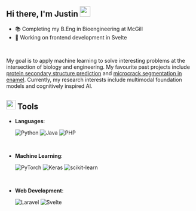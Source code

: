 ## Hi there, I'm Justin <img src="https://media.giphy.com/media/hvRJCLFzcasrR4ia7z/giphy.gif" width="28px" height="28px"> 

- 📚 Completing my B.Eng in Bioengineering at McGill
- 🚀 Working on frontend development in Svelte

<br>

My goal is to apply machine learning to solve interesting problems at the intersection of biology and engineering. My favourite past projects include [protein secondary structure prediction] and [microcrack segmentation in enamel]. Currently, my research interests include multimodal foundation models and cognitively inspired AI.
<br>

## <img src="https://media2.giphy.com/media/QssGEmpkyEOhBCb7e1/giphy.gif?cid=ecf05e47a0n3gi1bfqntqmob8g9aid1oyj2wr3ds3mg700bl&rid=giphy.gif" width ="25"><b> Tools</b>

<p align="center">

- **Languages**:
    
    ![Python](https://img.shields.io/badge/python-3670A0?style=for-the-badge&logo=python&logoColor=ffdd54)
    ![Java](https://img.shields.io/badge/java-%23ED8B00.svg?style=for-the-badge&logo=java&logoColor=white)
    ![PHP](https://img.shields.io/badge/php-%23777BB4.svg?style=for-the-badge&logo=php&logoColor=white)

<br>

- **Machine Learning**:
    
    ![PyTorch](https://img.shields.io/badge/PyTorch-%23EE4C2C.svg?style=for-the-badge&logo=PyTorch&logoColor=white)
    ![Keras](https://img.shields.io/badge/Keras-%23D00000.svg?style=for-the-badge&logo=Keras&logoColor=white)
    ![scikit-learn](https://img.shields.io/badge/scikit--learn-%23F7931E.svg?style=for-the-badge&logo=scikit-learn&logoColor=white)

<br>

- **Web Development**:
    
  ![Laravel](https://img.shields.io/badge/laravel-%23FF2D20.svg?style=for-the-badge&logo=laravel&logoColor=white)
  ![Svelte](https://img.shields.io/badge/Svelte-4A4A55?style=for-the-badge&logo=svelte&logoColor=FF3E00)

</p>

<br>


[protein secondary structure prediction]: https://github.com/justincharney/Python_Machine_Learning/blob/main/PSS_Prediction.ipynb
[microcrack segmentation in enamel]: https://github.com/justincharney/Python_Machine_Learning/blob/main/enamel_crack_segmentation.ipynb
